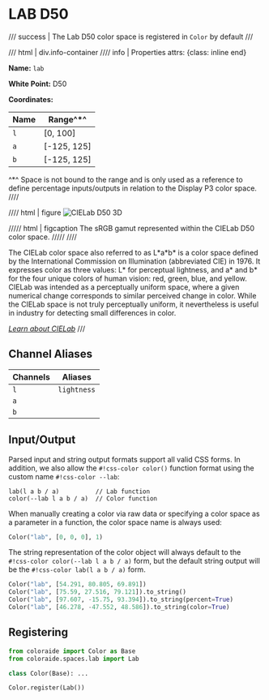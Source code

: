 # LAB D50

/// success | The Lab D50 color space is registered in `Color` by default
///

/// html | div.info-container
//// info | Properties
    attrs: {class: inline end}

**Name:** `lab`

**White Point:** D50

**Coordinates:**

Name | Range^\*^
---- | ---------
`l`  | [0, 100]
`a`  | [-125, 125]
`b`  | [-125, 125]

^\*^ Space is not bound to the range and is only used as a reference to define percentage inputs/outputs in
relation to the Display P3 color space.
////

//// html | figure
![CIELab D50 3D](../images/lab-3d.png)

///// html | figcaption
The sRGB gamut represented within the CIELab D50 color space.
/////
////

The CIELab color space also referred to as L\*a\*b\* is a color space defined by the International Commission on
Illumination (abbreviated CIE) in 1976. It expresses color as three values: L\* for perceptual lightness, and a\* and
b\* for the four unique colors of human vision: red, green, blue, and yellow. CIELab was intended as a perceptually
uniform space, where a given numerical change corresponds to similar perceived change in color. While the CIELab space
is not truly perceptually uniform, it nevertheless is useful in industry for detecting small differences in color.

_[Learn about CIELab](https://en.wikipedia.org/wiki/CIELab_color_space)_
///

## Channel Aliases

Channels | Aliases
-------- | -------
`l`      | `lightness`
`a`      |
`b`      |

## Input/Output

Parsed input and string output formats support all valid CSS forms. In addition, we also allow the
`#!css-color color()` function format using the custom name `#!css-color --lab`:

```css-color
lab(l a b / a)          // Lab function
color(--lab l a b / a)  // Color function
```

When manually creating a color via raw data or specifying a color space as a parameter in a function, the color
space name is always used:

```py
Color("lab", [0, 0, 0], 1)
```

The string representation of the color object will always default to the `#!css-color color(--lab l a b / a)`
form, but the default string output will be the `#!css-color lab(l a b / a)` form.

```py play
Color("lab", [54.291, 80.805, 69.891])
Color("lab", [75.59, 27.516, 79.121]).to_string()
Color("lab", [97.607, -15.75, 93.394]).to_string(percent=True)
Color("lab", [46.278, -47.552, 48.586]).to_string(color=True)
```

## Registering

```py
from coloraide import Color as Base
from coloraide.spaces.lab import Lab

class Color(Base): ...

Color.register(Lab())
```
